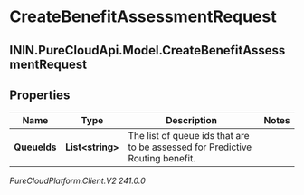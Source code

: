# CreateBenefitAssessmentRequest

## ININ.PureCloudApi.Model.CreateBenefitAssessmentRequest

## Properties

|Name | Type | Description | Notes|
|------------ | ------------- | ------------- | -------------|
| **QueueIds** | **List&lt;string&gt;** | The list of queue ids that are to be assessed for Predictive Routing benefit. | |



_PureCloudPlatform.Client.V2 241.0.0_
